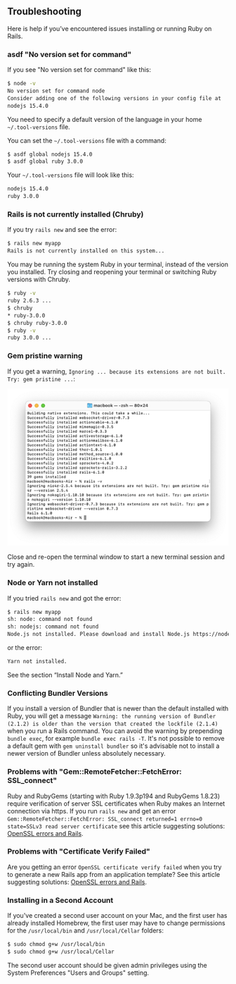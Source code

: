 ## Troubleshooting

Here is help if you’ve encountered issues installing or running Ruby on Rails.

### asdf "No version set for command"

If you see "No version set for command" like this:

```bash
$ node -v
No version set for command node
Consider adding one of the following versions in your config file at
nodejs 15.4.0
```

You need to specify a default version of the language in your home `~/.tool-versions` file.

You can set the `~/.tool-versions` file with a command:

```bash
$ asdf global nodejs 15.4.0
$ asdf global ruby 3.0.0
```

Your `~/.tool-versions` file will look like this:

```bash
nodejs 15.4.0
ruby 3.0.0
```

### Rails is not currently installed (Chruby)

If you try `rails new` and see the error:

```bash
$ rails new myapp
Rails is not currently installed on this system...
```

You may be running the system Ruby in your terminal, instead of the version you installed. Try closing and reopening your terminal or switching Ruby versions with Chruby.

```bash
$ ruby -v
ruby 2.6.3 ...
$ chruby
* ruby-3.0.0
$ chruby ruby-3.0.0
$ ruby -v
ruby 3.0.0 ...
```

### Gem pristine warning

If you get a warning, `Ignoring ... because its extensions are not built. Try: gem pristine ...`:

![](/assets/images/ruby/gem-pristine-error.png)

Close and re-open the terminal window to start a new terminal session and try again.

### Node or Yarn not installed

If you tried `rails new` and got the error:

```bash
$ rails new myapp
sh: node: command not found
sh: nodejs: command not found
Node.js not installed. Please download and install Node.js https://nodejs.org/en/download/
```

or the error:

```bash
Yarn not installed.
```

See the section “Install Node and Yarn.”

### Conflicting Bundler Versions

If you install a version of Bundler that is newer than the default installed with Ruby, you will get a message `Warning: the running version of Bundler (2.1.2) is older than the version that created the lockfile (2.1.4)` when you run a Rails command. You can avoid the warning by prepending `bundle exec`, for example `bundle exec rails -T`. It's not possible to remove a default gem with `gem uninstall bundler` so it's advisable not to install a newer version of Bundler unless absolutely necessary.

### Problems with "Gem::RemoteFetcher::FetchError: SSL_connect"

Ruby and RubyGems (starting with Ruby 1.9.3p194 and RubyGems 1.8.23) require verification of server SSL certificates when Ruby makes an Internet connection via https. If you run `rails new` and get an error `Gem::RemoteFetcher::FetchError: SSL_connect returned=1 errno=0 state=SSLv3 read server certificate` see this article suggesting solutions: [OpenSSL errors and Rails](http://railsapps.github.io/openssl-certificate-verify-failed.html).

### Problems with "Certificate Verify Failed"

Are you getting an error `OpenSSL certificate verify failed` when you try to generate a new Rails app from an application template? See this article suggesting solutions: [OpenSSL errors and Rails](http://railsapps.github.io/openssl-certificate-verify-failed.html).

### Installing in a Second Account

If you've created a second user account on your Mac, and the first user has already installed Homebrew, the first user may have to change permissions for the `/usr/local/bin` and `/usr/local/Cellar` folders:

```bash
$ sudo chmod g+w /usr/local/bin
$ sudo chmod g+w /usr/local/Cellar
```

The second user account should be given admin privileges using the System Preferences "Users and Groups" setting.






